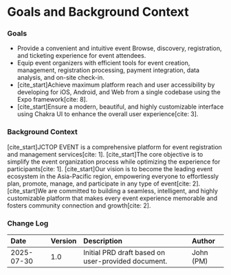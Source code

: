 # Goals and Background Context

### Goals
* Provide a convenient and intuitive event Browse, discovery, registration, and ticketing experience for event attendees.
* Equip event organizers with efficient tools for event creation, management, registration processing, payment integration, data analysis, and on-site check-in.
* [cite_start]Achieve maximum platform reach and user accessibility by developing for iOS, Android, and Web from a single codebase using the Expo framework[cite: 8].
* [cite_start]Ensure a modern, beautiful, and highly customizable interface using Chakra UI to enhance the overall user experience[cite: 3].

### Background Context
[cite_start]JCTOP EVENT is a comprehensive platform for event registration and management services[cite: 1]. [cite_start]The core objective is to simplify the event organization process while optimizing the experience for participants[cite: 1]. [cite_start]Our vision is to become the leading event ecosystem in the Asia-Pacific region, empowering everyone to effortlessly plan, promote, manage, and participate in any type of event[cite: 2]. [cite_start]We are committed to building a seamless, intelligent, and highly customizable platform that makes every event experience memorable and fosters community connection and growth[cite: 2].

### Change Log
| Date | Version | Description | Author |
| :--- | :--- | :--- | :--- |
| 2025-07-30 | 1.0 | Initial PRD draft based on user-provided document. | John (PM) |
